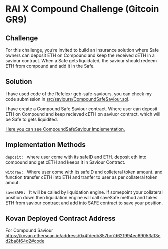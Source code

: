 # RAI X Compound Challenge (Gitcoin GR9)

## Challenge

For this challenge, you’re invited to build an insurance solution where Safe owners can deposit ETH on Compound and keep the received cETH in a saviour contract. When a Safe gets liquidated, the saviour should redeem ETH from compound and add it in the Safe.

## Solution

I have used code of the Refelexr geb-safe-saviours.
you can check my code submission in [src/saviours/CompoundSafeSaviour.sol](https://github.com/sunnyRK/RAIxCompundSafe/blob/master/src/saviours/CompoundSafeSaviour.sol).

I have create a Compound Safe Saviour contract. Where user can deposit ETH on Compound and keep recieved cETH on saviuor contract. which will be Safe to gets liquidited.

[Here you can see CompoundSafeSaviour Implementation.](https://github.com/sunnyRK/RAIxCompundSafe/blob/master/src/saviours/CompoundSafeSaviour.sol)

## Implementation Methods

`deposit: ` where user come with its safeID and ETH. deposit eth into compound and get cETH and keeps it in Saviour Contract.

`witdraw: ` Where user come with its safeID and colleteral token amount. and function transfer cETH into ETH and tranfer to user as per collateral token amout.

`saveSAFE: ` It will be called by liquidation engine. If somepoint your collateral position down then liquidation engine will call saveSafe method and takes ETH from saviour contract and add into SAFE contract to save your position.

## Kovan Deployed Contract Address

For Compound Saviour
https://kovan.etherscan.io/address/0x4fdedb857bc7d621994ec69053a13ed2ba8f64d2#code